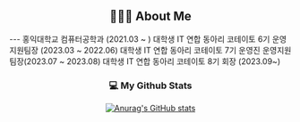 <h2 align="center">👩🏻‍💻 About Me </h2>
---
홍익대학교 컴퓨터공학과 (2021.03 ~ )   
대학생 IT 연합 동아리 코테이토 6기 운영지원팀장 (2023.03 ~ 2022.06)   
대학생 IT 연합 동아리 코테이토 7기 운영진 운영지원팀장(2023.07 ~ 2023.08)   
대학생 IT 연합 동아리 코테이토 8기 회장 (2023.09~)

<h3 align="center">💻 My Github Stats </h3>
<div align="center">

[![Anurag's GitHub stats](https://github-readme-stats.vercel.app/api?username=hyeinisfree&hide_title=true&show_icons=true&include_all_commits=true&disable_animations=true&theme=vue)](https://github.com/anuraghazra/github-readme-stats)
</div>

<!--
**yunhacandy/yunhacandy** is a ✨ _special_ ✨ repository because its `README.md` (this file) appears on your GitHub profile.

Here are some ideas to get you started:

- 🔭 I’m currently working on ...
- 🌱 I’m currently learning ...
- 👯 I’m looking to collaborate on ...
- 🤔 I’m looking for help with ...
- 💬 Ask me about ...
- 📫 How to reach me: ...
- 😄 Pronouns: ...
- ⚡ Fun fact: ...
-->
